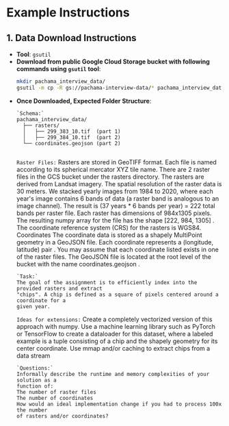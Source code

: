 
# Example Instructions

## 1. Data Download Instructions
- **Tool**: `gsutil`
- **Download from public Google Cloud Storage bucket with following commands using `gsutil` tool**:
  ```bash
  mkdir pachama_interview_data/
  gsutil -m cp -R gs://pachama-interview-data/* pachama_interview_data/
  ```
- **Once Downloaded, Expected Folder Structure**:
  ```
  `Schema:`
  pachama_interview_data/
    ├── rasters/
    │   ├── 299_383_10.tif  (part 1)
    │   ├── 299_384_10.tif  (part 2)
    └── coordinates.geojson (part 2)
  ```
  ```
  ```
  `Raster Files:`
  Rasters are stored in GeoTIFF format. Each file is named according to its spherical
  mercator XYZ tile name. There are 2 raster files in the GCS bucket under the rasters
  directory.
  The rasters are derived from Landsat imagery. The spatial resolution of the raster data
  is 30 meters. We stacked yearly images from 1984 to 2020, where each year's image
  contains 6 bands of data (a raster band is analogous to an image channel). The result is
  (37 years * 6 bands per year) = 222 total bands per raster file. Each raster has
  dimensions of 984x1305 pixels. The resulting numpy array for the file has the shape
  [222, 984, 1305] . The coordinate reference system (CRS) for the rasters is WGS84.
  Coordinates
  The coordinate data is stored as a shapely MultiPoint geometry in a GeoJSON file.
  Each coordinate represents a (longitude, latitude) pair . You may assume that each
  coordinate listed exists in one of the raster files.
  The GeoJSON file is located at the root level of the bucket with the name
  coordinates.geojson .
  ```
  `Task:`
  The goal of the assignment is to efficiently index into the provided rasters and extract
  "chips". A chip is defined as a square of pixels centered around a coordinate for a
  given year.
  ```
  `Ideas for extensions:`
  Create a completely vectorized version of this approach with numpy.
  Use a machine learning library such as PyTorch or TensorFlow to create a
  dataloader for this dataset, where a labeled example is a tuple consisting of a chip
  and the shapely geometry for its center coordinate.
  Use mmap and/or caching to extract chips from a data stream
  ```
  `Questions:`
  Informally describe the runtime and memory complexities of your solution as a
  function of:
  The number of raster files
  The number of coordinates
  How would an ideal implementation change if you had to process 100x the number
  of rasters and/or coordinates?

